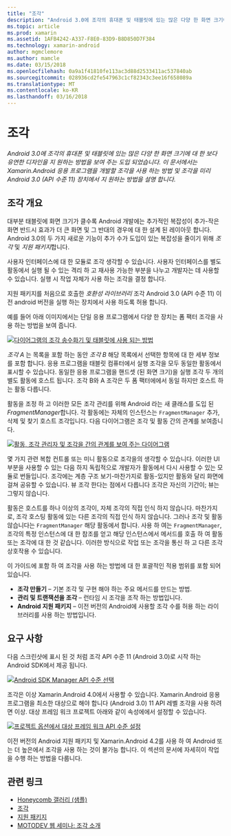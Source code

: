 ```yaml
---
title: "조각"
description: "Android 3.0에 조각의 휴대폰 및 태블릿에 있는 많은 다양 한 화면 크기에 대 한 보다 유연한 디자인을 지 원하는 방법을 보여 주는 도입 되었습니다. 이 문서에서는 Xamarin.Android 응용 프로그램을 개발할 조각을 사용 하는 방법 및 조각을 미리 Android 3.0 (API 수준 11) 장치에서 지 원하는 방법을 설명 합니다."
ms.topic: article
ms.prod: xamarin
ms.assetid: 1AFB4242-A337-F8E0-83D9-B8D850D7F384
ms.technology: xamarin-android
author: mgmclemore
ms.author: mamcle
ms.date: 03/15/2018
ms.openlocfilehash: 0a9a1f41810fe113ac3d88d2533411ac537840ab
ms.sourcegitcommit: 028936cd2fe547963c1cf82343c3ee16f658089a
ms.translationtype: MT
ms.contentlocale: ko-KR
ms.lasthandoff: 03/16/2018
---
```

# <a name="fragments"></a>조각

_Android 3.0에 조각의 휴대폰 및 태블릿에 있는 많은 다양 한 화면 크기에 대 한 보다 유연한 디자인을 지 원하는 방법을 보여 주는 도입 되었습니다. 이 문서에서는 Xamarin.Android 응용 프로그램을 개발할 조각을 사용 하는 방법 및 조각을 미리 Android 3.0 (API 수준 11) 장치에서 지 원하는 방법을 설명 합니다._

## <a name="fragments-overview"></a>조각 개요

대부분 태블릿에 화면 크기가 클수록 Android 개발에는 추가적인 복잡성이 추가-작은 화면 반드시 효과가 더 큰 화면 및 그 반대의 경우에 대 한 설계 된 레이아웃 합니다. Android 3.0의 두 가지 새로운 기능이 추가 수가 도입이 있는 복잡성을 줄이기 위해 *조각* 및 *지원 패키지*합니다.

사용자 인터페이스에 대 한 모듈로 조각 생각할 수 있습니다. 사용자 인터페이스를 별도 활동에서 실행 될 수 있는 격리 하 고 재사용 가능한 부분을 나누고 개발자는 데 사용할 수 있습니다. 실행 시 작업 자체가 사용 하는 조각을 결정 합니다.

지원 패키지를 처음으로 호출한 *호환성 라이브러리* 조각 Android 3.0 (API 수준 11) 이전 android 버전을 실행 하는 장치에서 사용 하도록 허용 합니다.

예를 들어 아래 이미지에서는 단일 응용 프로그램에서 다양 한 장치는 폼 팩터 조각을 사용 하는 방법을 보여 줍니다.

[![다이어그램의 조각 송수화기 및 태블릿에 사용 되는 방법](images/00.png)](images/00.png#lightbox)

*조각 A* 는 목록을 포함 하는 동안 *조각 B* 해당 목록에서 선택한 항목에 대 한 세부 정보를 포함 합니다. 응용 프로그램을 태블릿 컴퓨터에서 실행 조각을 모두 동일한 활동에서 표시할 수 있습니다. 동일한 응용 프로그램을 핸드셋 (된 화면 크기)을 실행 조각 두 개의 별도 활동에 호스트 됩니다. 조각 B와 A 조각은 두 폼 팩터에에서 동일 하지만 호스트 하는 활동 다릅니다.

활동을 조정 하 고 이러한 모든 조각 관리를 위해 Android 라는 새 클래스를 도입 된 *FragmentManager*합니다. 각 활동에는 자체의 인스턴스는 `FragmentManager` 추가, 삭제 및 찾기 호스트 조각입니다. 다음 다이어그램은 조각 및 활동 간의 관계를 보여줍니다.

[![활동, 조각 관리자 및 조각을 간의 관계를 보여 주는 다이어그램](images/01.png)](images/01.png#lightbox)

몇 가지 관련 복합 컨트롤 또는 미니 활동으로 조각을의 생각할 수 있습니다. 이러한 UI 부분을 사용할 수 있는 다음 하지 독립적으로 개발자가 활동에서 다시 사용할 수 있는 모듈로 번들입니다. 조각에는 계층 구조 보기-마찬가지로 활동-있지만 활동와 달리 화면에 걸쳐 공유할 수 있습니다. 뷰 조각 한다는 점에서 다릅니다 조각은 자신의 기간이; 뷰는 그렇지 않습니다.

활동은 호스트를 하나 이상의 조각이, 자체 조각의 직접 인식 하지 않습니다. 마찬가지로, 조각 호스팅 활동에 있는 다른 조각의 직접 인식 하지 않습니다. 그러나 조각 및 활동 않습니다는 `FragmentManager` 해당 활동에서 합니다. 사용 하 여는 `FragmentManager`, 조각의 특정 인스턴스에 대 한 참조를 얻고 해당 인스턴스에서 메서드를 호출 하 여 활동 또는 조각에 대 한 것 같습니다. 이러한 방식으로 작업 또는 조각을 통신 하 고 다른 조각 상호작용 수 있습니다.

이 가이드에 포함 하 여 조각을 사용 하는 방법에 대 한 포괄적인 적용 범위를 포함 되어 있습니다.

-   **조각 만들기** – 기본 조각 및 구현 해야 하는 주요 메서드를 만드는 방법.
-   **관리 및 트랜잭션을 조각** – 런타임 시 조각을 조작 하는 방법입니다.
-   **Android 지원 패키지** – 이전 버전의 Android에 사용할 조각 수를 허용 하는 라이브러리를 사용 하는 방법입니다.


## <a name="requirements"></a>요구 사항

다음 스크린샷에 표시 된 것 처럼 조각 API 수준 11 (Android 3.0)로 시작 하는 Android SDK에서 제공 됩니다.

[![Android SDK Manager API 수준 선택](images/02.png)](images/02.png#lightbox)

조각은 이상 Xamarin.Android 4.0에서 사용할 수 있습니다. Xamarin.Android 응용 프로그램을 최소한 대상으로 해야 합니다 (Android 3.0) 11 API 레벨 조각을 사용 하려면 이상. 대상 프레임 워크 프로젝트 아래와 같이 속성에에서 설정할 수 있습니다.

[![프로젝트 옵션에서 대상 프레임 워크 API 수준 설정](images/03-sml.png)](images/03.png#lightbox)

이전 버전의 Android 지원 패키지 및 Xamarin.Android 4.2를 사용 하 여 Android 또는 더 높은에서 조각을 사용 하는 것이 불가능 합니다. 이 섹션의 문서에 자세히이 작업을 수행 하는 방법을 다룹니다.


## <a name="related-links"></a>관련 링크

- [Honeycomb 갤러리 (샘플)](https://developer.xamarin.com/samples/monodroid/HoneycombGallery)
- [조각](http://developer.android.com/guide/topics/fundamentals/fragments.html)
- [지원 패키지](http://developer.android.com/sdk/compatibility-library.html)
- [MOTODEV 웹 세미나: 조각 소개](http://motodev.adobeconnect.com/p9h1aqk3ttn/)
